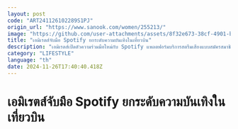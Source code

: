 ```yaml
---
layout: post
code: "ART241126102289S1PJ"
origin_url: "https://www.sanook.com/women/255213/"
image: "https://github.com/user-attachments/assets/8f32e673-38cf-4901-b09b-01451107b580"
title: "เอมิเรตส์จับมือ Spotify ยกระดับความบันเทิงในเที่ยวบิน"
description: "เอมิเรตส์เปิดตัวความร่วมมือใหม่กับ Spotify แพลตฟอร์มบริการสตรีมเสียงแบบสมัครสมาชิกยอดนิยมระดับโลก"
category: "LIFESTYLE"
language: "th"
date: 2024-11-26T17:40:40.418Z
---
```


# เอมิเรตส์จับมือ Spotify ยกระดับความบันเทิงในเที่ยวบิน